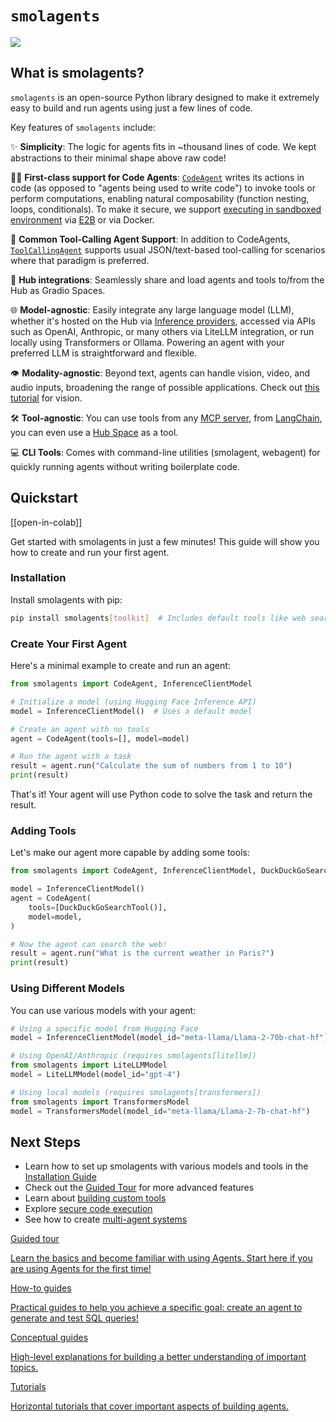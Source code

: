 # `smolagents`

<div class="flex justify-center">
    <img src="https://huggingface.co/datasets/huggingface/documentation-images/resolve/main/smolagents/license_to_call.png" style="max-width:700px"/>
</div>

## What is smolagents?

`smolagents` is an open-source Python library designed to make it extremely easy to build and run agents using just a few lines of code.

Key features of `smolagents` include:

✨ **Simplicity**: The logic for agents fits in ~thousand lines of code. We kept abstractions to their minimal shape above raw code!

🧑‍💻 **First-class support for Code Agents**: [`CodeAgent`](reference/agents#smolagents.CodeAgent) writes its actions in code (as opposed to "agents being used to write code") to invoke tools or perform computations, enabling natural composability (function nesting, loops, conditionals). To make it secure, we support [executing in sandboxed environment](tutorials/secure_code_execution) via [E2B](https://e2b.dev/) or via Docker.

📡 **Common Tool-Calling Agent Support**: In addition to CodeAgents, [`ToolCallingAgent`](reference/agents#smolagents.ToolCallingAgent) supports usual JSON/text-based tool-calling for scenarios where that paradigm is preferred.

🤗 **Hub integrations**: Seamlessly share and load agents and tools to/from the Hub as Gradio Spaces.

🌐 **Model-agnostic**: Easily integrate any large language model (LLM), whether it's hosted on the Hub via [Inference providers](https://huggingface.co/docs/inference-providers/index), accessed via APIs such as OpenAI, Anthropic, or many others via LiteLLM integration, or run locally using Transformers or Ollama. Powering an agent with your preferred LLM is straightforward and flexible.

👁️ **Modality-agnostic**: Beyond text, agents can handle vision, video, and audio inputs, broadening the range of possible applications. Check out [this tutorial](examples/web_browser) for vision.

🛠️ **Tool-agnostic**: You can use tools from any [MCP server](reference/tools#smolagents.ToolCollection.from_mcp), from [LangChain](reference/tools#smolagents.Tool.from_langchain), you can even use a [Hub Space](reference/tools#smolagents.Tool.from_space) as a tool.

💻 **CLI Tools**: Comes with command-line utilities (smolagent, webagent) for quickly running agents without writing boilerplate code.

## Quickstart

[[open-in-colab]]

Get started with smolagents in just a few minutes! This guide will show you how to create and run your first agent.

### Installation

Install smolagents with pip:

```bash
pip install smolagents[toolkit]  # Includes default tools like web search
```

### Create Your First Agent

Here's a minimal example to create and run an agent:

```python
from smolagents import CodeAgent, InferenceClientModel

# Initialize a model (using Hugging Face Inference API)
model = InferenceClientModel()  # Uses a default model

# Create an agent with no tools
agent = CodeAgent(tools=[], model=model)

# Run the agent with a task
result = agent.run("Calculate the sum of numbers from 1 to 10")
print(result)
```

That's it! Your agent will use Python code to solve the task and return the result.

### Adding Tools

Let's make our agent more capable by adding some tools:

```python
from smolagents import CodeAgent, InferenceClientModel, DuckDuckGoSearchTool

model = InferenceClientModel()
agent = CodeAgent(
    tools=[DuckDuckGoSearchTool()],
    model=model,
)

# Now the agent can search the web!
result = agent.run("What is the current weather in Paris?")
print(result)
```

### Using Different Models

You can use various models with your agent:

```python
# Using a specific model from Hugging Face
model = InferenceClientModel(model_id="meta-llama/Llama-2-70b-chat-hf")

# Using OpenAI/Anthropic (requires smolagents[litellm])
from smolagents import LiteLLMModel
model = LiteLLMModel(model_id="gpt-4")

# Using local models (requires smolagents[transformers])
from smolagents import TransformersModel
model = TransformersModel(model_id="meta-llama/Llama-2-7b-chat-hf")
```

## Next Steps

- Learn how to set up smolagents with various models and tools in the [Installation Guide](installation)
- Check out the [Guided Tour](guided_tour) for more advanced features
- Learn about [building custom tools](tutorials/tools)
- Explore [secure code execution](tutorials/secure_code_execution)
- See how to create [multi-agent systems](tutorials/building_good_agents)

<div class="mt-10">
  <div class="w-full flex flex-col space-y-4 md:space-y-0 md:grid md:grid-cols-2 md:gap-y-4 md:gap-x-5">
    <a class="!no-underline border dark:border-gray-700 p-5 rounded-lg shadow hover:shadow-lg" href="./guided_tour"
      ><div class="w-full text-center bg-gradient-to-br from-blue-400 to-blue-500 rounded-lg py-1.5 font-semibold mb-5 text-white text-lg leading-relaxed">Guided tour</div>
      <p class="text-gray-700">Learn the basics and become familiar with using Agents. Start here if you are using Agents for the first time!</p>
    </a>
    <a class="!no-underline border dark:border-gray-700 p-5 rounded-lg shadow hover:shadow-lg" href="./examples/text_to_sql"
      ><div class="w-full text-center bg-gradient-to-br from-indigo-400 to-indigo-500 rounded-lg py-1.5 font-semibold mb-5 text-white text-lg leading-relaxed">How-to guides</div>
      <p class="text-gray-700">Practical guides to help you achieve a specific goal: create an agent to generate and test SQL queries!</p>
    </a>
    <a class="!no-underline border dark:border-gray-700 p-5 rounded-lg shadow hover:shadow-lg" href="./conceptual_guides/intro_agents"
      ><div class="w-full text-center bg-gradient-to-br from-pink-400 to-pink-500 rounded-lg py-1.5 font-semibold mb-5 text-white text-lg leading-relaxed">Conceptual guides</div>
      <p class="text-gray-700">High-level explanations for building a better understanding of important topics.</p>
   </a>
    <a class="!no-underline border dark:border-gray-700 p-5 rounded-lg shadow hover:shadow-lg" href="./tutorials/building_good_agents"
      ><div class="w-full text-center bg-gradient-to-br from-purple-400 to-purple-500 rounded-lg py-1.5 font-semibold mb-5 text-white text-lg leading-relaxed">Tutorials</div>
      <p class="text-gray-700">Horizontal tutorials that cover important aspects of building agents.</p>
    </a>
  </div>
</div>
